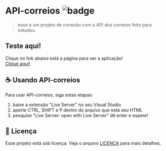 # API-correios ![badge](https://img.shields.io/badge/license-MIT-sucess)

> esse é um projeto de conexão com a API dos correios feito para estudos.

## Teste aqui!
Clique no link abaixo está a página para ver a aplicação!<br>
<a target="_blank" href="https://api-correios-b6ec5.web.app/">Clique aqui!</a>

## ☕ Usando API-correios

Para usar API-correios, siga estas etapas:

1. baixe a extensão "Live Server" no seu Visual Studio
2. aperte CTRL, SHIFT e P dentro do arquivo que está seu HTML
3. pesquise "Live Server: open with Live Server" dê enter e espere!

## 📝 Licença

Esse projeto está sob licença. Veja o arquivo [LICENÇA](https://github.com/matheus-valentim/API-correios/blob/master/LICENSE) para mais detalhes.

